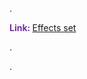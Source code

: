 .

<span style="font-weight:bold; color:rgb(112, 48, 160)">Link: </span>[Effects set](file:///D:%5CPROJECTS%5CPan&Beri%5C1.Project%20Setup%5C5.Art%20Design%5CEffects%20set)

.

.